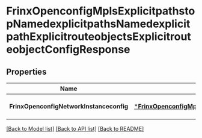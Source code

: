 # FrinxOpenconfigMplsExplicitpathstopNamedexplicitpathsNamedexplicitpathExplicitrouteobjectsExplicitrouteobjectConfigResponse

## Properties
Name | Type | Description | Notes
------------ | ------------- | ------------- | -------------
**FrinxOpenconfigNetworkInstanceconfig** | [***FrinxOpenconfigMplsExplicitpathstopNamedexplicitpathsNamedexplicitpathExplicitrouteobjectsExplicitrouteobjectConfig**](frinx.openconfig.mpls.explicitpathstop.namedexplicitpaths.namedexplicitpath.explicitrouteobjects.explicitrouteobject.Config.md) |  | [optional] [default to null]

[[Back to Model list]](../README.md#documentation-for-models) [[Back to API list]](../README.md#documentation-for-api-endpoints) [[Back to README]](../README.md)


